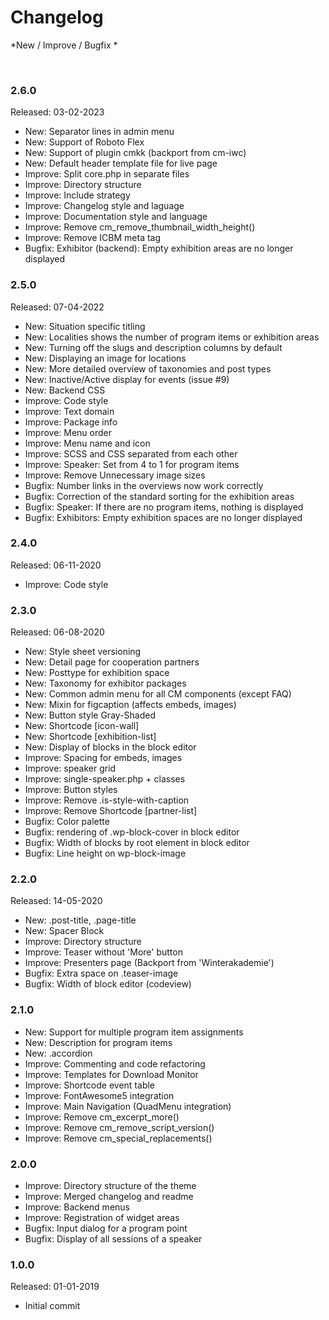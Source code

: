 # Changelog

*New / Improve / Bugfix *

<br>

### 2.6.0

Released: 03-02-2023

* New: Separator lines in admin menu
* New: Support of Roboto Flex
* New: Support of plugin cmkk (backport from cm-iwc)
* New: Default header template file for live page
* Improve: Split core.php in separate files
* Improve: Directory structure
* Improve: Include strategy
* Improve: Changelog style and laguage
* Improve: Documentation style and language
* Improve: Remove cm_remove_thumbnail_width_height()
* Improve: Remove ICBM meta tag
* Bugfix: Exhibitor (backend): Empty exhibition areas are no longer displayed


### 2.5.0

Released: 07-04-2022

* New: Situation specific titling
* New: Localities shows the number of program items or exhibition areas
* New: Turning off the slugs and description columns by default
* New: Displaying an image for locations
* New: More detailed overview of taxonomies and post types
* New: Inactive/Active display for events (issue #9)
* New: Backend CSS
* Improve: Code style
* Improve: Text domain
* Improve: Package info
* Improve: Menu order
* Improve: Menu name and icon
* Improve: SCSS and CSS separated from each other
* Improve: Speaker: Set from 4 to 1 for program items
* Improve: Remove Unnecessary image sizes
* Bugfix: Number links in the overviews now work correctly
* Bugfix: Correction of the standard sorting for the exhibition areas
* Bugfix: Speaker: If there are no program items, nothing is displayed
* Bugfix: Exhibitors: Empty exhibition spaces are no longer displayed


### 2.4.0
Released: 06-11-2020

* Improve: Code style


### 2.3.0
Released: 06-08-2020

* New: Style sheet versioning
* New: Detail page for cooperation partners
* New: Posttype for exhibition space
* New: Taxonomy for exhibitor packages
* New: Common admin menu for all CM components (except FAQ)
* New: Mixin for figcaption (affects embeds, images)
* New: Button style Gray-Shaded
* New: Shortcode [icon-wall]
* New: Shortcode [exhibition-list]
* New: Display of blocks in the block editor
* Improve: Spacing for embeds, images
* Improve: speaker grid
* Improve: single-speaker.php + classes
* Improve: Button styles
* Improve: Remove .is-style-with-caption
* Improve: Remove Shortcode [partner-list]
* Bugfix: Color palette
* Bugfix: rendering of .wp-block-cover in block editor
* Bugfix: Width of blocks by root element in block editor
* Bugfix: Line height on wp-block-image


### 2.2.0
Released: 14-05-2020

* New: .post-title, .page-title
* New: Spacer Block
* Improve: Directory structure
* Improve: Teaser without 'More' button
* Improve: Presenters page (Backport from 'Winterakademie')
* Bugfix: Extra space on .teaser-image
* Bugfix: Width of block editor (codeview)


### 2.1.0
* New: Support for multiple program item assignments
* New: Description for program items
* New: .accordion
* Improve: Commenting and code refactoring
* Improve: Templates for Download Monitor
* Improve: Shortcode event table
* Improve: FontAwesome5 integration
* Improve: Main Navigation (QuadMenu integration)
* Improve: Remove cm_excerpt_more()
* Improve: Remove cm_remove_script_version()
* Improve: Remove cm_special_replacements()


### 2.0.0
* Improve: Directory structure of the theme
* Improve: Merged changelog and readme
* Improve: Backend menus
* Improve: Registration of widget areas
* Bugfix: Input dialog for a program point
* Bugfix: Display of all sessions of a speaker


### 1.0.0
Released: 01-01-2019

* Initial commit
